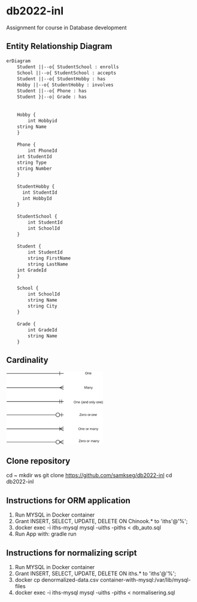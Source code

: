 # db2022-inl
Assignment for course in Database development

## Entity Relationship Diagram

```mermaid
erDiagram
    Student ||--o{ StudentSchool : enrolls
    School ||--o{ StudentSchool : accepts
    Student ||--o{ StudentHobby : has
    Hobby ||--o{ StudentHobby : involves
    Student ||--o{ Phone : has
    Student }|--o| Grade : has
       

    Hobby {
    	int Hobbyid
	string Name
    }

    Phone {
    	int PhoneId
	int StudentId
	string Type
	string Number
    }

    StudentHobby {
	  int StudentId
	  int HobbyId 
    }

    StudentSchool {
        int StudentId
        int SchoolId
    }

    Student {
        int StudentId
        string FirstName
        string LastName
	int GradeId
    }

    School {
        int SchoolId
        string Name
        string City
    }

    Grade {
        int GradeId
        string Name
    }
```

## Cardinality

![Cardinality](cardinality-1.png)

## Clone repository
cd ~
mkdir ws
git clone https://github.com/samkseg/db2022-inl
cd db2022-inl

## Instructions for ORM application
1. Run MYSQL in Docker container
2. Grant INSERT, SELECT, UPDATE, DELETE ON Chinook.\* to 'iths'@'%';
3. docker exec -i iths-mysql mysql -uiths -piths < db_auto.sql
4. Run App with: gradle run

## Instructions for normalizing script
1. Run MYSQL in Docker container
2. Grant INSERT, SELECT, UPDATE, DELETE ON iths.\* to 'iths'@'%';
3. docker cp denormalized-data.csv container-with-mysql:/var/lib/mysql-files
4. docker exec -i iths-mysql mysql -uiths -piths < normalisering.sql

